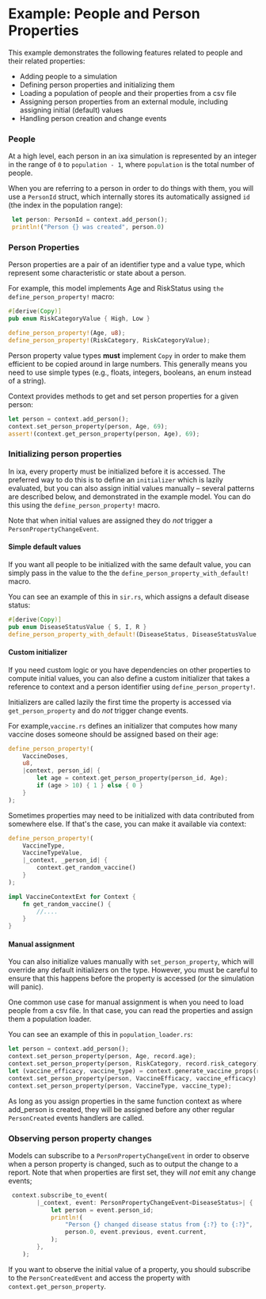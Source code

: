 # Example: People and Person Properties

This example demonstrates the following features related to people and their
related properties:

* Adding people to a simulation
* Defining person properties and initializing them
* Loading a population of people and their properties from a csv file
* Assigning person properties from an external module, including assigning initial (default) values
* Handling person creation and change events

### People

At a high level, each person in an ixa simulation is represented by an integer in the
range of `0` to `population - 1`, where `population` is the total number of people.

When you are referring to a person in order to do things with them, you will use a `PersonId`
struct, which internally stores its automatically assigned `id` (the index in
the population range):

```rust
 let person: PersonId = context.add_person();
 println!("Person {} was created", person.0)
 ```

### Person Properties

Person properties are a pair of an identifier type and a value type, which represent
some characteristic or state about a person.

For example, this model implements Age and RiskStatus using
`the define_person_property!` macro:

```rust
#[derive(Copy)]
pub enum RiskCategoryValue { High, Low }

define_person_property!(Age, u8);
define_person_property!(RiskCategory, RiskCategoryValue);
```

Person property value types **must** implement `Copy` in order to make them efficient
to be copied around in large numbers. This generally means you need to use simple
types (e.g., floats, integers, booleans, an enum instead of a string).

Context provides methods to get and set person properties for a given person:

```rust
let person = context.add_person();
context.set_person_property(person, Age, 69);
assert!(context.get_person_property(person, Age), 69);
```


### Initializing person properties

In ixa, every property must be initialized before it is accessed. The preferred
way to do this is to define an `initializer` which is lazily evaluated,
but you can also assign initial values manually – several patterns
are described below, and demonstrated in the example model. You can do this
using the `define_person_property!` macro.

Note that when initial values are assigned they do *not* trigger a
`PersonPropertyChangeEvent`.

#### Simple default values

If you want all people to be initialized with the same default value, you can
simply pass in the value to the the `define_person_property_with_default!` macro.

You can see an example of this in `sir.rs`, which assigns a default disease
status:

```rust
#[derive(Copy)]
pub enum DiseaseStatusValue { S, I, R }
define_person_property_with_default!(DiseaseStatus, DiseaseStatusValue, DiseaseStatus::S);
```

#### Custom initializer

If you need custom logic or you have dependencies on other properties to compute
initial values, you can also define a custom initializer that takes a reference
to context and a person identifier using `define_person_property!`.

Initializers are called lazily the first time the property is accessed via
`get_person_property` and do *not* trigger change events.

For example,`vaccine.rs` defines an initializer that computes how many vaccine
doses someone should be assigned based on their age:

```rust
define_person_property!(
    VaccineDoses,
    u8,
    |context, person_id| {
        let age = context.get_person_property(person_id, Age);
        if (age > 10) { 1 } else { 0 }
    }
);
```

Sometimes properties may need to be initialized with data contributed from somewhere
else. If that's the case, you can make it available via context:

```rust
define_person_property!(
    VaccineType,
    VaccineTypeValue,
    |_context, _person_id| {
        context.get_random_vaccine()
    }
);

impl VaccineContextExt for Context {
    fn get_random_vaccine() {
        //....
    }
}
```

#### Manual assignment

You can also initialize values manually with `set_person_property`, which will
override any default initializers on the type. However, you must be careful to
ensure that this happens before the property is accessed (or the simulation will panic).

One common use case for manual assignment is when you need to load people from a csv file.
In that case, you can read the properties and assign them a population loader.

You can see an example of this in `population_loader.rs`:

```rust
let person = context.add_person();
context.set_person_property(person, Age, record.age);
context.set_person_property(person, RiskCategory, record.risk_category);
let (vaccine_efficacy, vaccine_type) = context.generate_vaccine_props(record.risk_category);
context.set_person_property(person, VaccineEfficacy, vaccine_efficacy);
context.set_person_property(person, VaccineType, vaccine_type);
```

As long as you assign properties in the same function context as where add_person
is created, they will be assigned before any other regular `PersonCreated` events
handlers are called.

### Observing person property changes

Models can subscribe to a `PersonPropertyChangeEvent` in order to observe when
a person property is changed, such as to output the change to a report. Note
that when properties are first set, they will *not* emit any change events;

```rust
 context.subscribe_to_event(
        |_context, event: PersonPropertyChangeEvent<DiseaseStatus>| {
            let person = event.person_id;
            println!(
                "Person {} changed disease status from {:?} to {:?}",
                person.0, event.previous, event.current,
            );
        },
    );
```

If you want to observe the initial value of a property, you should subscribe to
the `PersonCreatedEvent` and access the property with `context.get_person_property`.
